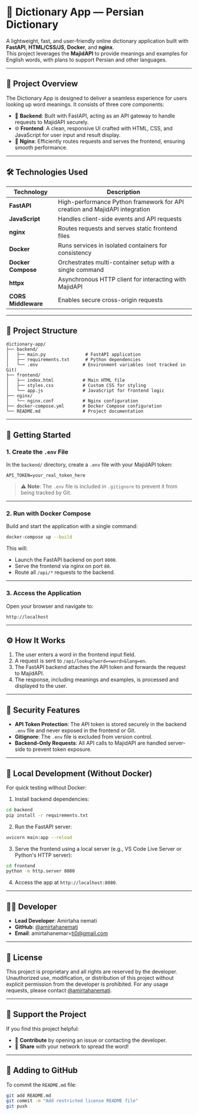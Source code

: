 # 📖 Dictionary App — Persian Dictionary

A lightweight, fast, and user-friendly online dictionary application built with **FastAPI**, **HTML/CSS/JS**, **Docker**, and **nginx**.  
This project leverages the **MajidAPI** to provide meanings and examples for English words, with plans to support Persian and other languages.

---

## 🎯 Project Overview

The Dictionary App is designed to deliver a seamless experience for users looking up word meanings. It consists of three core components:

- 🐍 **Backend**: Built with FastAPI, acting as an API gateway to handle requests to MajidAPI securely.
- 🌐 **Frontend**: A clean, responsive UI crafted with HTML, CSS, and JavaScript for user input and result display.
- 🧭 **Nginx**: Efficiently routes requests and serves the frontend, ensuring smooth performance.

---

## 🛠️ Technologies Used

| Technology        | Description |
|-------------------|-------------|
| **FastAPI**       | High-performance Python framework for API creation and MajidAPI integration |
| **JavaScript**    | Handles client-side events and API requests |
| **nginx**         | Routes requests and serves static frontend files |
| **Docker**        | Runs services in isolated containers for consistency |
| **Docker Compose**| Orchestrates multi-container setup with a single command |
| **httpx**         | Asynchronous HTTP client for interacting with MajidAPI |
| **CORS Middleware**| Enables secure cross-origin requests |

---

## 📂 Project Structure

```
dictionary-app/
├── backend/
│   ├── main.py               # FastAPI application
│   ├── requirements.txt      # Python dependencies
│   └── .env                 # Environment variables (not tracked in Git)
├── frontend/
│   ├── index.html           # Main HTML file
│   ├── styles.css           # Custom CSS for styling
│   └── app.js               # JavaScript for frontend logic
├── nginx/
│   └── nginx.conf           # Nginx configuration
├── docker-compose.yml       # Docker Compose configuration
└── README.md                # Project documentation
```

---

## 🚀 Getting Started

### 1. Create the `.env` File

In the `backend/` directory, create a `.env` file with your MajidAPI token:

```
API_TOKEN=your_real_token_here
```

> ⚠️ **Note**: The `.env` file is included in `.gitignore` to prevent it from being tracked by Git.

---

### 2. Run with Docker Compose

Build and start the application with a single command:

```bash
docker-compose up --build
```

This will:
- Launch the FastAPI backend on port `8000`.
- Serve the frontend via nginx on port `80`.
- Route all `/api/*` requests to the backend.

---

### 3. Access the Application

Open your browser and navigate to:

```
http://localhost
```

---

## ⚙️ How It Works

1. The user enters a word in the frontend input field.
2. A request is sent to `/api/lookup?word=<word>&lang=en`.
3. The FastAPI backend attaches the API token and forwards the request to MajidAPI.
4. The response, including meanings and examples, is processed and displayed to the user.

---

## 🔐 Security Features

- **API Token Protection**: The API token is stored securely in the backend `.env` file and never exposed in the frontend or Git.
- **Gitignore**: The `.env` file is excluded from version control.
- **Backend-Only Requests**: All API calls to MajidAPI are handled server-side to prevent token exposure.

---

## 🧪 Local Development (Without Docker)

For quick testing without Docker:

1. Install backend dependencies:

```bash
cd backend
pip install -r requirements.txt
```

2. Run the FastAPI server:

```bash
uvicorn main:app --reload
```

3. Serve the frontend using a local server (e.g., VS Code Live Server or Python's HTTP server):

```bash
cd frontend
python -m http.server 8080
```

4. Access the app at `http://localhost:8080`.

---

## 👨‍💻 Developer

- **Lead Developer**: Amirtaha nemati
- **GitHub**: [@amirtahanemati](https://github.com/amirtahanemati)
- **Email**: amirtahanemar=ti0@gmail.com

---

## 📜 License

This project is proprietary and all rights are reserved by the developer. Unauthorized use, modification, or distribution of this project without explicit permission from the developer is prohibited. For any usage requests, please contact [@amirtahanemati](https://github.com/amirtahanemati).

---

## 🌟 Support the Project

If you find this project helpful:
- 💬 **Contribute** by opening an issue or contacting the developer.
- 📢 **Share** with your network to spread the word!

---

## 📌 Adding to GitHub

To commit the `README.md` file:

```bash
git add README.md
git commit -m "Add restricted license README file"
git push
```
